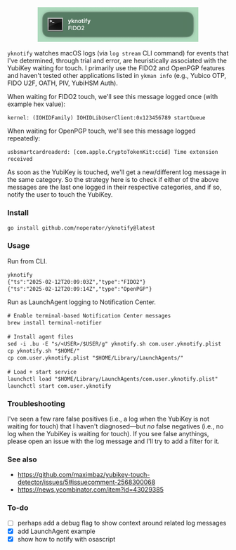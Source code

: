 <div align="center">
  <kbd>
    <img src="notification.png" />
  </kbd>
</div>

`yknotify` watches macOS logs (via `log stream` CLI command) for events that I've determined, through trial and error, are heuristically associated with the YubiKey waiting for touch. I primarily use the FIDO2 and OpenPGP features and haven't tested other applications listed in `ykman info` (e.g., Yubico OTP, FIDO U2F, OATH, PIV, YubiHSM Auth).

When waiting for FIDO2 touch, we'll see this message logged once (with example hex value):

```
kernel: (IOHIDFamily) IOHIDLibUserClient:0x123456789 startQueue
```

When waiting for OpenPGP touch, we'll see this message logged repeatedly:

```
usbsmartcardreaderd: [com.apple.CryptoTokenKit:ccid] Time extension received
```

As soon as the YubiKey is touched, we'll get a new/different log message in the same category. So the strategy here is to check if either of the above messages are the last one logged in their respective categories, and if so, notify the user to touch the YubiKey.

### Install

```
go install github.com/noperator/yknotify@latest
```

### Usage

Run from CLI.

```
yknotify
{"ts":"2025-02-12T20:09:03Z","type":"FIDO2"}
{"ts":"2025-02-12T20:09:14Z","type":"OpenPGP"}
```

Run as LaunchAgent logging to Notification Center.

```
# Enable terminal-based Notification Center messages
brew install terminal-notifier

# Install agent files
sed -i .bu -E "s/<USER>/$USER/g" yknotify.sh com.user.yknotify.plist
cp yknotify.sh "$HOME/"
cp com.user.yknotify.plist "$HOME/Library/LaunchAgents/"

# Load + start service
launchctl load "$HOME/Library/LaunchAgents/com.user.yknotify.plist"
launchctl start com.user.yknotify
```

### Troubleshooting

I've seen a few rare false positives (i.e., a log when the YubiKey is not waiting for touch) that I haven't diagnosed—but _no_ false negatives (i.e., no log when the YubiKey is waiting for touch). If you see false anythings, please open an issue with the log message and I'll try to add a filter for it.

### See also

- https://github.com/maximbaz/yubikey-touch-detector/issues/5#issuecomment-2568300068
- https://news.ycombinator.com/item?id=43029385

### To-do

- [ ] perhaps add a debug flag to show context around related log messages
- [x] add LaunchAgent example
- [x] show how to notify with osascript
